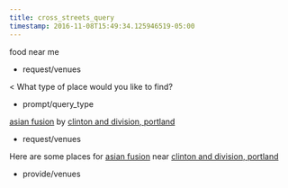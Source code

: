 ```yaml
---
title: cross_streets_query
timestamp: 2016-11-08T15:49:34.125946519-05:00
---
```


food near me
* request/venues

< What type of place would you like to find?
* prompt/query_type

[asian fusion](type) by [clinton and division, portland](place)
* request/venues

Here are some places for [asian fusion](type) near [clinton and division, portland](place)
* provide/venues
